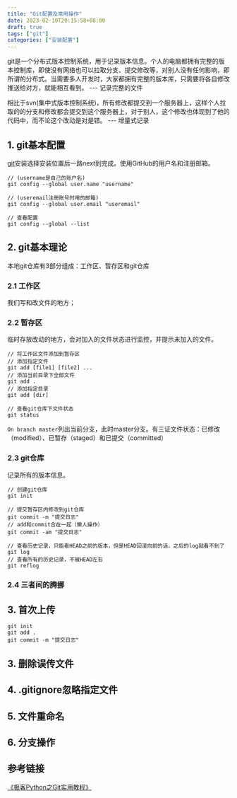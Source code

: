 ```yaml
---
title: "Git配置及常用操作"
date: 2023-02-10T20:15:58+08:00
draft: true
tags: ["git"]
categories: ["安装配置"]
---
```


git是一个分布式版本控制系统，用于记录版本信息。个人的电脑都拥有完整的版本控制库，即使没有网络也可以拉取分支、提交修改等，对别人没有任何影响，即所谓的分布式。当需要多人开发时，大家都拥有完整的版本库，只需要将各自修改推送给对方，就能相互看到。 --- 记录完整的文件

相比于svn(集中式版本控制系统)，所有修改都提交到一个服务器上，这样个人拉取的的分支和修改都会提交到这个服务器上，对于别人，这个修改也体现到了他的代码中，而不论这个改动是对是错。 --- 增量式记录

## 1. git基本配置
[git](https://git-scm.com/downloads)安装选择安装位置后一路next到完成。使用GitHub的用户名和注册邮箱。
```
// (username是自己的账户名)
git config --global user.name "username"   

// (useremail注册账号时用的邮箱)
git config --global user.email "useremail"     

// 查看配置
git config --global --list
```

## 2. git基本理论
本地git仓库有3部分组成：工作区、暂存区和git仓库

### 2.1 工作区
我们写和改文件的地方；

### 2.2 暂存区
临时存放改动的地方，会对加入的文件状态进行监控，并提示未加入的文件。
```
// 将工作区文件添加到暂存区
// 添加指定文件
git add [file1] [file2] ...
// 添加当前目录下全部文件
git add .
// 添加指定目录
git add [dir]

// 查看git仓库下文件状态
git status
```
```On branch master```列出当前分支，此时master分支。有三证文件状态：已修改（modified）、已暂存（staged）和已提交（committed）

### 2.3 git仓库
记录所有的版本信息。
```
// 创建git仓库
git init

// 提交暂存区内修改到git仓库
git commit -m "提交日志"
// add和commit合在一起（懒人操作）
git commit -am "提交日志"

// 查看历史记录，只能看HEAD之前的版本，但是HEAD回滚向前的话，之后的log就看不到了
git log
// 查看所有的历史记录，不被HEAD左右
git reflog
```

### 2.4 三者间的腾挪



## 3. 首次上传
```
git init
git add .
git commit -m "提交日志"
```

## 3. 删除误传文件 


## 4. .gitignore忽略指定文件


## 5. 文件重命名


## 6. 分支操作


## 参考链接
[《极客Python之Git实用教程》 ](https://fishc.com.cn/forum-334-1.html)